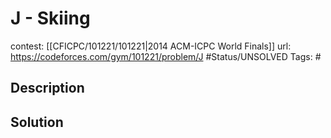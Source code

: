 # J - Skiing

contest: [[CFICPC/101221/101221|2014 ACM-ICPC World Finals]]
url: https://codeforces.com/gym/101221/problem/J
#Status/UNSOLVED
Tags: #

## Description

## Solution

